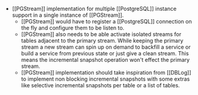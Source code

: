 - [[PGStream]] implementation for multiple [[PostgreSQL]] instance support in a single instance of [[PGStream]].
	- [[PGStream]] would have to register a [[PostgreSQL]] connection on the fly and configure them to be listen to.
	- [[PGStream]] also needs to be able activate isolated streams for tables adjacent to the primary stream. While keeping the primary stream a new stream can spin up on demand to backfill a service or build a service from previous state or just give a clean stream. This means the incremental snapshot operation won't effect the primary stream.
	- [[PGStream]] implementation should take inspiration from [[DBLog]] to implement non blocking incremental snapshots with some extras like selective incremental snapshots per table or a list of tables.